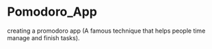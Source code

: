# Pomodoro_App
 creating a promodoro app (A famous technique that helps people time manage and finish tasks).
